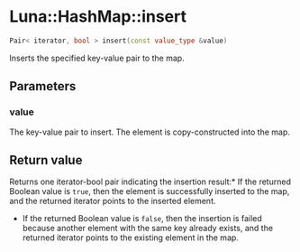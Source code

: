 # Luna::HashMap::insert

```c++
Pair< iterator, bool > insert(const value_type &value)
```

Inserts the specified key-value pair to the map. 



## Parameters
### value
The key-value pair to insert. The element is copy-constructed into the map. 

## Return value
Returns one iterator-bool pair indicating the insertion result:* If the returned Boolean value is `true`, then the element is successfully inserted to the map, and the returned iterator points to the inserted element.

* If the returned Boolean value is `false`, then the insertion is failed because another element with the same key already exists, and the returned iterator points to the existing element in the map. 

